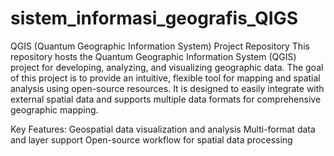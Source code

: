 # sistem_informasi_geografis_QIGS
QGIS (Quantum Geographic Information System) Project Repository
This repository hosts the Quantum Geographic Information System (QGIS) project for developing, analyzing, and visualizing geographic data. The goal of this project is to provide an intuitive, flexible tool for mapping and spatial analysis using open-source resources. It is designed to easily integrate with external spatial data and supports multiple data formats for comprehensive geographic mapping.

Key Features:
Geospatial data visualization and analysis
Multi-format data and layer support
Open-source workflow for spatial data processing
